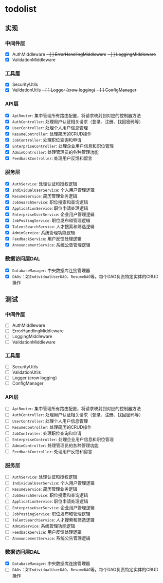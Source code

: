 # todolist

## 实现

### 中间件层

- [x] AuthMiddleware
~~- [ ] ErrorHandlingMiddleware~~
~~- [ ] LoggingMiddleware~~
- [x] ValidationMiddleware

### 工具层

- [x] SecurityUtils
- [x] ValidationUtils
~~- [ ] Logger (crow logging)~~
~~- [ ] ConfigManager~~

### API层

- [x] `ApiRouter`: 集中管理所有路由配置，将请求映射到对应的控制器方法
- [x] `AuthController`: 处理用户认证相关请求（登录、注册、找回密码等）
- [x] `UserController`: 处理个人用户信息管理
- [x] `ResumeController`: 处理简历的CRUD操作
- [x] `JobController`: 处理职位查询和申请
- [x] `EnterpriseController`: 处理企业用户信息和职位管理
- [x] `AdminController`: 处理管理员的各种管理功能
- [x] `FeedbackController`: 处理用户反馈和留言

### 服务层

- [x] `AuthService`: 处理认证和授权逻辑
- [x] `IndividualUserService`: 个人用户管理逻辑
- [x] `ResumeService`: 简历管理业务逻辑
- [x] `JobSearchService`: 职位搜索和查询逻辑
- [x] `ApplicationService`: 职位申请处理逻辑
- [x] `EnterpriseUserService`: 企业用户管理逻辑
- [x] `JobPostingService`: 职位发布和管理逻辑
- [x] `TalentSearchService`: 人才搜索和筛选逻辑
- [x] `AdminService`: 系统管理功能逻辑
- [x] `FeedbackService`: 用户反馈处理逻辑
- [x] `AnnouncementService`: 系统公告管理逻辑

### 数据访问层DAL

- [x] `DatabaseManager`: 中央数据库连接管理器
- [x] `DAOs`：如`IndividualUserDAO`、`ResumeDAO`等，每个DAO负责特定实体的CRUD操作

## 测试

### 中间件层

- [ ] AuthMiddleware
- [ ] ErrorHandlingMiddleware
- [ ] LoggingMiddleware
- [ ] ValidationMiddleware

### 工具层

- [ ] SecurityUtils
- [ ] ValidationUtils
- [ ] Logger (crow logging)
- [ ] ConfigManager

### API层

- [ ] `ApiRouter`: 集中管理所有路由配置，将请求映射到对应的控制器方法
- [ ] `AuthController`: 处理用户认证相关请求（登录、注册、找回密码等）
- [ ] `UserController`: 处理个人用户信息管理
- [ ] `ResumeController`: 处理简历的CRUD操作
- [ ] `JobController`: 处理职位查询和申请
- [ ] `EnterpriseController`: 处理企业用户信息和职位管理
- [ ] `AdminController`: 处理管理员的各种管理功能
- [ ] `FeedbackController`: 处理用户反馈和留言

### 服务层

- [ ] `AuthService`: 处理认证和授权逻辑
- [ ] `IndividualUserService`: 个人用户管理逻辑
- [ ] `ResumeService`: 简历管理业务逻辑
- [ ] `JobSearchService`: 职位搜索和查询逻辑
- [ ] `ApplicationService`: 职位申请处理逻辑
- [ ] `EnterpriseUserService`: 企业用户管理逻辑
- [ ] `JobPostingService`: 职位发布和管理逻辑
- [ ] `TalentSearchService`: 人才搜索和筛选逻辑
- [ ] `AdminService`: 系统管理功能逻辑
- [ ] `FeedbackService`: 用户反馈处理逻辑
- [ ] `AnnouncementService`: 系统公告管理逻辑

### 数据访问层DAL

- [x] `DatabaseManager`: 中央数据库连接管理器
- [ ] `DAOs`：如`IndividualUserDAO`、`ResumeDAO`等，每个DAO负责特定实体的CRUD操作

